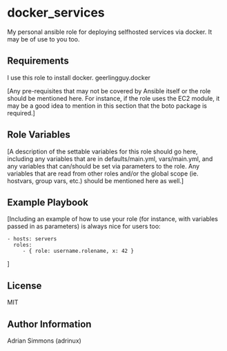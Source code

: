 docker_services
=========

My personal ansible role for deploying selfhosted services via docker. It may be of use to you too.

Requirements
------------

I use this role to install docker.
geerlingguy.docker

[Any pre-requisites that may not be covered by Ansible itself or the role should be mentioned here. For instance, if the role uses the EC2 module, it may be a good idea to mention in this section that the boto package is required.]

Role Variables
--------------

[A description of the settable variables for this role should go here, including any variables that are in defaults/main.yml, vars/main.yml, and any variables that can/should be set via parameters to the role. Any variables that are read from other roles and/or the global scope (ie. hostvars, group vars, etc.) should be mentioned here as well.]


Example Playbook
----------------

[Including an example of how to use your role (for instance, with variables passed in as parameters) is always nice for users too:

    - hosts: servers
      roles:
         - { role: username.rolename, x: 42 }
]

License
-------

MIT

Author Information
------------------

Adrian Simmons (adrinux)